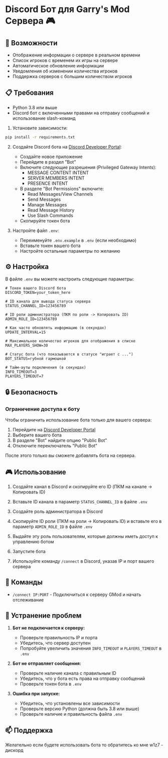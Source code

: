 # Discord Бот для Garry's Mod Сервера 🎮

## 🌟 Возможности

- Отображение информации о сервере в реальном времени
- Список игроков с временем их игры на сервере
- Автоматическое обновление информации
- Уведомления об изменении количества игроков
- Поддержка серверов с большим количеством игроков

## 📋 Требования

- Python 3.8 или выше
- Discord бот с включенными правами на отправку сообщений и использование slash-команд

1. Установите зависимости:
```bash
pip install -r requirements.txt
```

2. Создайте Discord бота на [Discord Developer Portal](https://discord.com/developers/applications):
   - Создайте новое приложение
   - Перейдите в раздел "Bot"
   - Включите следующие разрешения (Privileged Gateway Intents):
     - MESSAGE CONTENT INTENT
     - SERVER MEMBERS INTENT
     - PRESENCE INTENT
   - В разделе "Bot Permissions" включите:
     - Read Messages/View Channels
     - Send Messages
     - Manage Messages
     - Read Message History
     - Use Slash Commands
   - Скопируйте токен бота

3. Настройте файл `.env`:
   - Переименуйте `.env.example` в `.env` (если необходимо)
   - Вставьте токен вашего бота
   - Настройте остальные параметры по желанию

## ⚙️ Настройка

В файле `.env` вы можете настроить следующие параметры:

```env
# Токен вашего Discord бота
DISCORD_TOKEN=your_token_here

# ID канала для вывода статуса сервера
STATUS_CHANNEL_ID=123456789

# ID роли администратора (ПКМ по роли -> Копировать ID)
ADMIN_ROLE_ID=123456789

# Как часто обновлять информацию (в секундах)
UPDATE_INTERVAL=15

# Максимальное количество игроков для отображения в списке
MAX_PLAYERS_SHOW=30

# Статус бота (что показывается в статусе "играет с ...")
BOT_STATUS=губной гармошкой

# Тайм-ауты подключения (в секундах)
INFO_TIMEOUT=3
PLAYERS_TIMEOUT=7
```

## 🔒 Безопасность

### Ограничение доступа к боту

Чтобы ограничить использование бота только для вашего сервера:

1. Перейдите на [Discord Developer Portal](https://discord.com/developers/applications)
2. Выберите вашего бота
3. В разделе "Bot" найдите опцию "Public Bot"
4. Отключите переключатель "Public Bot"

После этого только вы сможете добавлять бота на сервера.

## 🎮 Использование

1. Создайте канал в Discord и скопируйте его ID (ПКМ на канале -> Копировать ID)
2. Вставьте ID канала в параметр `STATUS_CHANNEL_ID` в файле `.env`
3. Создайте роль администратора в Discord
4. Скопируйте ID роли (ПКМ на роли -> Копировать ID) и вставьте его в параметр `ADMIN_ROLE_ID` в файле `.env`
5. Выдайте эту роль пользователям, которые должны иметь доступ к управлению ботом
6. Запустите бота

7. Используйте команду `/connect` в Discord, указав IP и порт вашего сервера


## 📝 Команды

- `/connect IP:PORT` - Подключиться к серверу GMod и начать отслеживание

## 🔧 Устранение проблем

1. **Бот не подключается к серверу:**
   - Проверьте правильность IP и порта
   - Убедитесь, что сервер доступен
   - Попробуйте увеличить значения `INFO_TIMEOUT` и `PLAYERS_TIMEOUT` в `.env`

2. **Бот не отправляет сообщения:**
   - Проверьте наличие канала с правильным ID
   - Убедитесь, что у бота есть права на отправку сообщений
   - Проверьте токен бота в `.env`

3. **Ошибка при запуске:**
   - Убедитесь, что установлены все зависимости
   - Проверьте версию Python (должна быть 3.8 или выше)
   - Проверьте наличие и правильность файла `.env`

## 📫 Поддержка

Желательно если будете использовать бота то обратитесь ко мне
w1z7 - дискорд